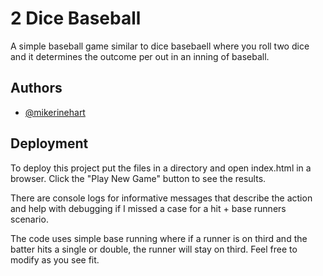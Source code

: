 # 2 Dice Baseball

A simple baseball game similar to dice basebaell where you roll two dice and it determines the outcome per out in an inning of baseball.

## Authors

- [@mikerinehart](https://www.github.com/mikerinehart)

## Deployment

To deploy this project put the files in a directory and open index.html in a browser. Click the "Play New Game" button to see the results.

There are console logs for informative messages that describe the action and help with debugging if I missed a case for a hit + base runners scenario.

The code uses simple base running where if a runner is on third and the batter hits a single or double, the runner will stay on third. Feel free to modify as you see fit.
